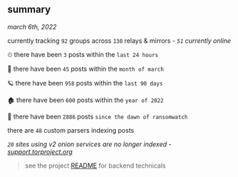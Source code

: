 
## summary
_march 6th, 2022_

currently tracking `92` groups across `130` relays & mirrors - _`51` currently online_

⏲ there have been `3` posts within the `last 24 hours`

🦈 there have been `45` posts within the `month of march`

🪐 there have been `958` posts within the `last 90 days`

🏚 there have been `600` posts within the `year of 2022`

🦕 there have been `2886` posts `since the dawn of ransomwatch`

there are `48` custom parsers indexing posts

_`20` sites using v2 onion services are no longer indexed - [support.torproject.org](https://support.torproject.org/onionservices/v2-deprecation/)_

> see the project [README](https://github.com/thetanz/ransomwatch#ransomwatch--) for backend technicals
